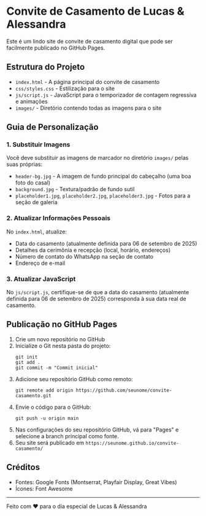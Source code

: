 # Convite de Casamento de Lucas & Alessandra

Este é um lindo site de convite de casamento digital que pode ser facilmente publicado no GitHub Pages.

## Estrutura do Projeto

- `index.html` - A página principal do convite de casamento
- `css/styles.css` - Estilização para o site
- `js/script.js` - JavaScript para o temporizador de contagem regressiva e animações
- `images/` - Diretório contendo todas as imagens para o site

## Guia de Personalização

### 1. Substituir Imagens

Você deve substituir as imagens de marcador no diretório `images/` pelas suas próprias:

- `header-bg.jpg` - A imagem de fundo principal do cabeçalho (uma boa foto do casal)
- `background.jpg` - Textura/padrão de fundo sutil
- `placeholder1.jpg`, `placeholder2.jpg`, `placeholder3.jpg` - Fotos para a seção de galeria

### 2. Atualizar Informações Pessoais

No `index.html`, atualize:

- Data do casamento (atualmente definida para 06 de setembro de 2025)
- Detalhes da cerimônia e recepção (local, horário, endereços)
- Número de contato do WhatsApp na seção de contato
- Endereço de e-mail

### 3. Atualizar JavaScript

No `js/script.js`, certifique-se de que a data do casamento (atualmente definida para 06 de setembro de 2025) corresponda à sua data real de casamento.

## Publicação no GitHub Pages

1. Crie um novo repositório no GitHub
2. Inicialize o Git nesta pasta do projeto:
   ```
   git init
   git add .
   git commit -m "Commit inicial"
   ```
3. Adicione seu repositório GitHub como remoto:
   ```
   git remote add origin https://github.com/seunome/convite-casamento.git
   ```
4. Envie o código para o GitHub:
   ```
   git push -u origin main
   ```
5. Nas configurações do seu repositório GitHub, vá para "Pages" e selecione a branch principal como fonte.
6. Seu site será publicado em `https://seunome.github.io/convite-casamento/`

## Créditos

- Fontes: Google Fonts (Montserrat, Playfair Display, Great Vibes)
- Ícones: Font Awesome

---

Feito com ❤️ para o dia especial de Lucas & Alessandra

